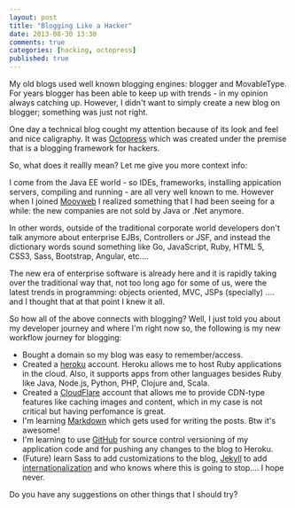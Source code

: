 ```yaml
---
layout: post
title: "Blogging Like a Hacker"
date: 2013-08-30 13:30
comments: true
categories: [hacking, octopress]
published: true 
---
```

My old blogs used well known blogging engines: blogger and MovableType. For years blogger has been able to keep up with trends - in my opinion always catching up. However, I didn't want to simply create a new blog on blogger; something was just not right.

One day a technical blog cought my attention because of its look and feel and nice caligraphy. It was [Octopress](http://octopress.org/) which was created under the premise that is a blogging framework for hackers.

So, what does it reallly mean? Let me give you more context info:
<!--more-->
I come from the Java EE world - so IDEs, frameworks, installing appication servers, compiling and running - are all very well known to me. However when I joined [Moovweb](http://moovweb.com) I realized something that I had been seeing for a while: the new companies are not sold by Java or .Net anymore.

In other words, outside of the traditional corporate world developers don't talk anymore about enterprise EJBs, Controllers or JSF, and instead the dictionary words sound something like Go, JavaScript, Ruby, HTML 5, CSS3, Sass, Bootstrap, Angular, etc....

The new era of enterprise software is already here and it is rapidly taking over the traditional way that, not too long ago for some of us, were the latest trends in programming: objects oriented, MVC, JSPs (specially) .... and I thought that at that point I knew it all.

So how all of the above connects with blogging? Well, I just told you about my developer journey and where I'm right now so, the following is my new workflow journey for blogging:

* Bought a domain so my blog was easy to remember/access.
* Created a [heroku](http://heroku.com) account. Heroku allows me to host Ruby applications in the cloud. Also, it supports apps from other languages besides Ruby like Java, Node.js, Python, PHP, Clojure and, Scala.
* Created a [CloudFlare](http://cloudflare.com) account that allows me to provide CDN-type features like caching images and content, which in my case is not critical but having perfomance is great.
* I'm learning [Markdown](http://daringfireball.net/projects/markdown/syntax) which gets used for writing the posts. Btw it's awesome!
* I'm learning to use [GitHub](http://github.com) for source control versioning of my application code and for pushing any changes to the blog to Heroku.
* (Future) learn Sass to add customizations to the blog, [Jekyll](http://jekyllrb.com/) to add [internationalization](https://github.com/screeninteraction/jekyll-multiple-languages-plugin) and who knows where this is going to stop.... I hope never.

Do you have any suggestions on other things that I should try?